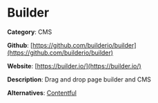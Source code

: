 
# Builder

**Category**: CMS

**Github**: [https://github.com/builderio/builder](https://github.com/builderio/builder)

**Website**: [https://builder.io/](https://builder.io/)

**Description**:
Drag and drop page builder and CMS

**Alternatives**: [Contentful](https://www.contentful.com/)

